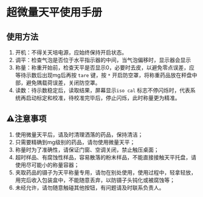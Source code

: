 # 超微量天平使用手册

## 使用方法

1. 开机：不得关天培电源，应始终保持开启状态。
2. 调平：检查气泡是否位于水平指示器的中间，当气泡偏移时，显示器会显示
3. 称量：称重开始前，检查天平是否显示0，必要时去皮，以避免零点误差，应等待示数后出现mg后再按 ``tare`` 键，按 ``*`` 开启防空罩，将称重药品放在秤盘中部，避免隅载荷误差，关闭防空罩。
4. 读数：待示数稳定后，读取结果，屏幕显示``iso cal`` 标志不停闪烁时，代表系统再启动标定和校准，待校准完毕后，停止闪烁，此时称量更为精准。

## ⚠注意事项

1. 使用微量天平后，请及时清理洒落的药品，保持清洁；
2. 只需要精确到mg级别的药品，请勿使用微量天平；
3. 称量时为了准确性，请保证门窗、空调关闭，禁止触压桌面；
4. 超时样品、有腐蚀性样品，容易散落的粉末样品，不能直接接触天平托盘，请使用尽可能小的称量容器；
5. 夹取药品的镊子为天平称量专用，请勿在别处使用，使用过程中，轻拿轻放，用完后收入包装盒中，不能随意丢弃，以防镊子头钝化或被腐蚀等；
6. 未经允许，请勿随意触碰其他按钮，有问题请及时联系负责人。